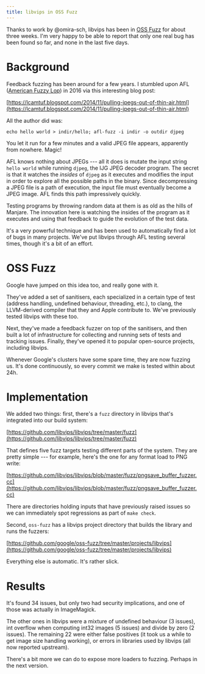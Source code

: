 ```yaml
---
title: libvips in OSS Fuzz
---
```


Thanks to work by @omira-sch, libvips has been in [OSS
Fuzz](https://github.com/google/oss-fuzz) for about three weeks. I'm very
happy to be able to report that only one real bug has been found so far,
and none in the last five days.

# Background

Feedback fuzzing has been around for a few years. I stumbled upon AFL
([American Fuzzy Lop](http://lcamtuf.coredump.cx/afl/)) in 2016 via this
interesting blog post:

[https://lcamtuf.blogspot.com/2014/11/pulling-jpegs-out-of-thin-air.html](https://lcamtuf.blogspot.com/2014/11/pulling-jpegs-out-of-thin-air.html)

All the author did was:

```
echo hello world > indir/hello; afl-fuzz -i indir -o outdir djpeg
```

You let it run for a few minutes and a valid JPEG file appears, apparently
from nowhere. Magic!

AFL knows nothing about JPEGs --- all it does is mutate the input string
`hello world` while running `djpeg`, the IJG JPEG decoder program. The secret
is that it watches the *insides* of `djpeg` as it executes and modifies
the input in order to explore all the possible paths in the binary. Since
decompressing a JPEG file is a path of execution, the input file must
eventually become a JPEG image. AFL finds this path impressively quickly.

Testing programs by throwing random data at them is as old as the hills
of Manjare. The innovation here is watching the insides of the program as
it executes and using that feedback to guide the evolution of the test data.

It's a very powerful technique and has been used to automatically find a
lot of bugs in many projects. We've put libvips through AFL testing several
times, though it's a bit of an effort.

# OSS Fuzz

Google have jumped on this idea too, and really gone with it. 

They've added a set of sanitisers, each specialized in a certain type of
test (address handling, undefined behaviour, threading, etc.), to clang, the
LLVM-derived compiler that they and Apple contribute to. We've previously
tested libvips with these too.

Next, they've made a feedback fuzzer on top of the sanitisers, and then
built a lot of infrastructure for collecting and running sets of tests and
tracking issues. Finally, they've opened it to popular open-source projects,
including libvips.

Whenever Google's clusters have some spare time, they are now fuzzing us. It's
done continuously, so every commit we make is tested within about 24h.

# Implementation

We added two things: first, there's a `fuzz` directory in libvips that's
integrated into our build system:

[https://github.com/libvips/libvips/tree/master/fuzz](https://github.com/libvips/libvips/tree/master/fuzz)

That defines five fuzz targets testing different parts of the system. They are
pretty simple --- for example, here's the one for any format load to PNG write:

[https://github.com/libvips/libvips/blob/master/fuzz/pngsave_buffer_fuzzer.cc](https://github.com/libvips/libvips/blob/master/fuzz/pngsave_buffer_fuzzer.cc)

There are directories holding inputs that have previously raised issues
so we can immediately spot regressions as part of `make check`.

Second, `oss-fuzz` has a libvips project directory that builds the library
and runs the fuzzers:

[https://github.com/google/oss-fuzz/tree/master/projects/libvips](https://github.com/google/oss-fuzz/tree/master/projects/libvips)

Everything else is automatic. It's rather slick.

# Results

It's found 34 issues, but only two had security implications, and one of
those was actually in ImageMagick.

The other ones in libvips were a mixture of undefined behaviour (3 issues),
int overflow when computing int32 images (5 issues) and divide by zero (2
issues). The remaining 22 were either false positives (it took us a while
to get image size handling working), or errors in libraries used by libvips
(all now reported upstream).

There's a bit more we can do to expose more loaders to fuzzing. Perhaps in the
next version.
